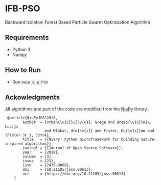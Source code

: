 # IFB-PSO
Backward Isolation Forest Based Particle Swarm Optimization Algorithm
## Requirements
- Python 3
- Numpy
## How to Run
- Run `main_B_W_PSO`
## Ackowledgments
All algorithms and part of the code are modified from the [NiaPy](https://github.com/NiaOrg/NiaPy) library.
```
 @article{NiaPyJOSS2018,
        author  = {Vrban{\v{c}}i{\v{c}}, Grega and Brezo{\v{c}}nik, Lucija
                  and Mlakar, Uro{\v{s}} and Fister, Du{\v{s}}an and {Fister Jr.}, Iztok},
        title   = {{NiaPy: Python microframework for building nature-inspired algorithms}},
        journal = {{Journal of Open Source Software}},
        year    = {2018},
        volume  = {3},
        issue   = {23},
        issn    = {2475-9066},
        doi     = {10.21105/joss.00613},
        url     = {https://doi.org/10.21105/joss.00613}
    }